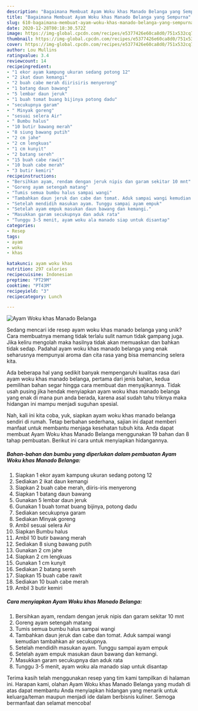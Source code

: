 ```yaml
---
description: "Bagaimana Membuat Ayam Woku khas Manado Belanga yang Sempurna"
title: "Bagaimana Membuat Ayam Woku khas Manado Belanga yang Sempurna"
slug: 610-bagaimana-membuat-ayam-woku-khas-manado-belanga-yang-sempurna
date: 2020-12-28T00:18:30.572Z
image: https://img-global.cpcdn.com/recipes/e5377426e60ca8d0/751x532cq70/ayam-woku-khas-manado-belanga-foto-resep-utama.jpg
thumbnail: https://img-global.cpcdn.com/recipes/e5377426e60ca8d0/751x532cq70/ayam-woku-khas-manado-belanga-foto-resep-utama.jpg
cover: https://img-global.cpcdn.com/recipes/e5377426e60ca8d0/751x532cq70/ayam-woku-khas-manado-belanga-foto-resep-utama.jpg
author: Lou Mullins
ratingvalue: 3.4
reviewcount: 14
recipeingredient:
- "1 ekor ayam kampung ukuran sedang potong 12"
- "2 ikat daun kemangi"
- "2 buah cabe merah diirisiris menyerong"
- "1 batang daun bawang"
- "5 lembar daun jeruk"
- "1 buah tomat buang bijinya potong dadu"
- "secukupnya garam"
- " Minyak goreng"
- "sesuai selera Air"
- " Bumbu halus"
- "10 butir bawang merah"
- "8 siung bawang putih"
- "2 cm jahe"
- "2 cm lengkuas"
- "1 cm kunyit"
- "2 batang sereh"
- "15 buah cabe rawit"
- "10 buah cabe merah"
- "3 butir kemiri"
recipeinstructions:
- "Bersihkan ayam, rendam dengan jeruk nipis dan garam sekitar 10 mnt"
- "Goreng ayam setengah matang"
- "Tumis semua bumbu halus sampai wangi"
- "Tambahkan daun jeruk dan cabe dan tomat. Aduk sampai wangi kemudian tambahkan air secukupnya."
- "Setelah mendidih masukan ayam. Tunggu sampai ayam empuk"
- "Setelah ayam empuk masukan daun bawang dan kemangi."
- "Masukkan garam secukupnya dan aduk rata"
- "Tunggu 3-5 menit, ayam woku ala manado siap untuk disantap"
categories:
- Resep
tags:
- ayam
- woku
- khas

katakunci: ayam woku khas 
nutrition: 297 calories
recipecuisine: Indonesian
preptime: "PT29M"
cooktime: "PT43M"
recipeyield: "3"
recipecategory: Lunch

---
```



![Ayam Woku khas Manado Belanga](https://img-global.cpcdn.com/recipes/e5377426e60ca8d0/751x532cq70/ayam-woku-khas-manado-belanga-foto-resep-utama.jpg)

Sedang mencari ide resep ayam woku khas manado belanga yang unik? Cara membuatnya memang tidak terlalu sulit namun tidak gampang juga. Jika keliru mengolah maka hasilnya tidak akan memuaskan dan bahkan tidak sedap. Padahal ayam woku khas manado belanga yang enak seharusnya mempunyai aroma dan cita rasa yang bisa memancing selera kita.



Ada beberapa hal yang sedikit banyak mempengaruhi kualitas rasa dari ayam woku khas manado belanga, pertama dari jenis bahan, kedua pemilihan bahan segar hingga cara membuat dan menyajikannya. Tidak usah pusing jika hendak menyiapkan ayam woku khas manado belanga yang enak di mana pun anda berada, karena asal sudah tahu triknya maka hidangan ini mampu menjadi suguhan spesial.


Nah, kali ini kita coba, yuk, siapkan ayam woku khas manado belanga sendiri di rumah. Tetap berbahan sederhana, sajian ini dapat memberi manfaat untuk membantu menjaga kesehatan tubuh kita. Anda dapat membuat Ayam Woku khas Manado Belanga menggunakan 19 bahan dan 8 tahap pembuatan. Berikut ini cara untuk menyiapkan hidangannya.

<!--inarticleads1-->

##### Bahan-bahan dan bumbu yang diperlukan dalam pembuatan Ayam Woku khas Manado Belanga:

1. Siapkan 1 ekor ayam kampung ukuran sedang potong 12
1. Sediakan 2 ikat daun kemangi
1. Siapkan 2 buah cabe merah, diiris-iris menyerong
1. Siapkan 1 batang daun bawang
1. Gunakan 5 lembar daun jeruk
1. Gunakan 1 buah tomat buang bijinya, potong dadu
1. Sediakan secukupnya garam
1. Sediakan  Minyak goreng
1. Ambil sesuai selera Air
1. Siapkan  Bumbu halus
1. Ambil 10 butir bawang merah
1. Sediakan 8 siung bawang putih
1. Gunakan 2 cm jahe
1. Siapkan 2 cm lengkuas
1. Gunakan 1 cm kunyit
1. Sediakan 2 batang sereh
1. Siapkan 15 buah cabe rawit
1. Sediakan 10 buah cabe merah
1. Ambil 3 butir kemiri




<!--inarticleads2-->

##### Cara menyiapkan Ayam Woku khas Manado Belanga:

1. Bersihkan ayam, rendam dengan jeruk nipis dan garam sekitar 10 mnt
1. Goreng ayam setengah matang
1. Tumis semua bumbu halus sampai wangi
1. Tambahkan daun jeruk dan cabe dan tomat. Aduk sampai wangi kemudian tambahkan air secukupnya.
1. Setelah mendidih masukan ayam. Tunggu sampai ayam empuk
1. Setelah ayam empuk masukan daun bawang dan kemangi.
1. Masukkan garam secukupnya dan aduk rata
1. Tunggu 3-5 menit, ayam woku ala manado siap untuk disantap




Terima kasih telah menggunakan resep yang tim kami tampilkan di halaman ini. Harapan kami, olahan Ayam Woku khas Manado Belanga yang mudah di atas dapat membantu Anda menyiapkan hidangan yang menarik untuk keluarga/teman maupun menjadi ide dalam berbisnis kuliner. Semoga bermanfaat dan selamat mencoba!

